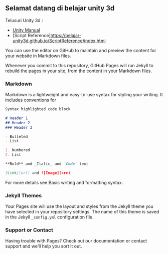 ## Selamat datang di belajar unity 3d

Telusuri Unity 3d :
- [Unity Manual](https://belajar-unity3d.github.io/Manual/index.html)
- [Script Reference]https://belajar-unity3d.github.io/ScriptReference/index.html

You can use the editor on GitHub to maintain and preview the content for your website in Markdown files.

Whenever you commit to this repository, GitHub Pages will run Jekyll to rebuild the pages in your site, from the content in your Markdown files.

### Markdown

Markdown is a lightweight and easy-to-use syntax for styling your writing. It includes conventions for

```markdown
Syntax highlighted code block

# Header 1
## Header 2
### Header 3

- Bulleted
- List

1. Numbered
2. List

**Bold** and _Italic_ and `Code` text

[Link](url) and ![Image](src)
```

For more details see Basic writing and formatting syntax.

### Jekyll Themes

Your Pages site will use the layout and styles from the Jekyll theme you have selected in your repository settings. The name of this theme is saved in the Jekyll `_config.yml` configuration file.

### Support or Contact

Having trouble with Pages? Check out our documentation or contact support and we’ll help you sort it out.
